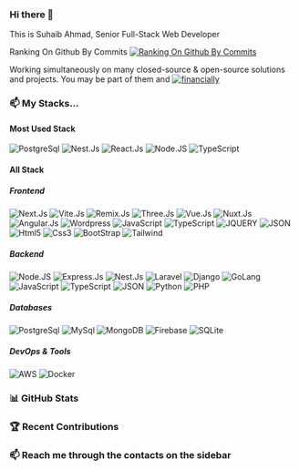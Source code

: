 ### Hi there 👋

<!-- ### 🔭 I work with... -->

This is Suhaib Ahmad, Senior Full-Stack Web Developer

Ranking On Github By Commits
[![Ranking On Github By Commits](https://user-badge.committers.top/jordan_private/makkahwi.svg)](https://user-badge.committers.top/jordan_private/makkahwi)

Working simultaneously on many closed-source & open-source solutions and projects. You may be part of them and [![financially](https://img.shields.io/badge/Sponsor%20Me-%E2%9D%A4-red)](https://github.com/sponsors/makkahwi)

### 📫 My Stacks...

#### Most Used Stack

![PostgreSql](https://img.shields.io/badge/PostGres-%23316192.svg?&style=for-the-badge&logo=postgresql&logoColor=white)
![Nest.Js](https://img.shields.io/badge/Nest.Js-%23E0234E.svg?&style=for-the-badge&logo=Nestjs&logoColor=white)
![React.Js](https://img.shields.io/badge/React.Js-%230db7ed.svg?&style=for-the-badge&logo=react&logoColor=white)
![Node.JS](https://img.shields.io/badge/Node.JS-%2343853D.svg?&style=for-the-badge&logo=node.js&logoColor=white)
![TypeScript](https://img.shields.io/badge/TypeScript-%23007ACC.svg?&style=for-the-badge&logo=TypeScript&logoColor=white)

#### All Stack

##### Frontend

![Next.Js](https://img.shields.io/badge/Next.Js-%23323330.svg?&style=for-the-badge&logo=next.js&logoColor=white)
![Vite.Js](https://img.shields.io/badge/Vite.Js-%23777BB4.svg?&style=for-the-badge&logo=vite&logoColor=white)
![Remix.Js](https://img.shields.io/badge/Remix.Js-%23777BB4.svg?&style=for-the-badge&logo=remix&logoColor=white)
![Three.Js](https://img.shields.io/badge/Three.Js-%23323330.svg?&style=for-the-badge&logo=three.js&logoColor=white)
![Vue.Js](https://img.shields.io/badge/Vue.Js-%234FC08D.svg?&style=for-the-badge&logo=vue.js&logoColor=white)
![Nuxt.Js](https://img.shields.io/badge/Nuxt.Js-%234FC08D.svg?&style=for-the-badge&logo=Nuxt&logoColor=white)
![Angular.Js](https://img.shields.io/badge/Angular.Js-%23D6002F.svg?&style=for-the-badge&logo=Angular&logoColor=white)
![Wordpress](https://img.shields.io/badge/Wordpress-%2314354C.svg?&style=for-the-badge&logo=wordpress&logoColor=white)
![JavaScript](https://img.shields.io/badge/JavaScript-%23F7DF1E.svg?&style=for-the-badge&logo=javascript&logoColor=white)
![TypeScript](https://img.shields.io/badge/TypeScript-%23007ACC.svg?&style=for-the-badge&logo=TypeScript&logoColor=white)
![JQUERY](https://img.shields.io/badge/JQUERY-%230769AD.svg?&style=for-the-badge&logo=jquery&logoColor=white)
![JSON](https://img.shields.io/badge/JSON-%23323330.svg?&style=for-the-badge&logo=json&logoColor=white)
![Html5](https://img.shields.io/badge/HTML%205-%23E34F26.svg?&style=for-the-badge&logo=html5&logoColor=white)
![Css3](https://img.shields.io/badge/CSS%203-%231572B6.svg?&style=for-the-badge&logo=css3&logoColor=white)
![BootStrap](https://img.shields.io/badge/BootStrap-%23563D7C.svg?&style=for-the-badge&logo=bootstrap&logoColor=white)
![Tailwind](https://img.shields.io/badge/Tailwind-%2300BCFF.svg?&style=for-the-badge&logo=tailwindcss&logoColor=white)

##### Backend

![Node.JS](https://img.shields.io/badge/Node.JS-%2343853D.svg?&style=for-the-badge&logo=node.js&logoColor=white)
![Express.Js](https://img.shields.io/badge/Express.Js-%23404d59.svg?&style=for-the-badge&logo=express&logoColor=white)
![Nest.Js](https://img.shields.io/badge/Nest.Js-%23E0234E.svg?&style=for-the-badge&logo=Nestjs&logoColor=white)
![Laravel](https://img.shields.io/badge/Laravel-%23FF2D20.svg?&style=for-the-badge&logo=laravel&logoColor=white)
![Django](https://img.shields.io/badge/Django-%23092E20.svg?&style=for-the-badge&logo=django&logoColor=white)
![GoLang](https://img.shields.io/badge/GoLang-%2300A7D0.svg?&style=for-the-badge&logo=go&logoColor=white)
![JavaScript](https://img.shields.io/badge/JavaScript-%23F7DF1E.svg?&style=for-the-badge&logo=javascript&logoColor=white)
![TypeScript](https://img.shields.io/badge/TypeScript-%23007ACC.svg?&style=for-the-badge&logo=TypeScript&logoColor=white)
![JSON](https://img.shields.io/badge/JSON-%23323330.svg?&style=for-the-badge&logo=json&logoColor=white)
![Python](https://img.shields.io/badge/Python-%2314354C.svg?&style=for-the-badge&logo=python&logoColor=white)
![PHP](https://img.shields.io/badge/PHP-%23777BB4.svg?&style=for-the-badge&logo=php&logoColor=white)

##### Databases

![PostgreSql](https://img.shields.io/badge/PostGres-%23316192.svg?&style=for-the-badge&logo=postgresql&logoColor=white)
![MySql](https://img.shields.io/badge/MySql-%23ffa518.svg?&style=for-the-badge&logo=mysql&logoColor=white)
![MongoDB](https://img.shields.io/badge/MongoDB-%23023430.svg?&style=for-the-badge&logo=mongodb&logoColor=white)
![Firebase](https://img.shields.io/badge/Firebase-%23DD2C00.svg?&style=for-the-badge&logo=firebase&logoColor=white)
![SQLite](https://img.shields.io/badge/SQLite-%23004364.svg?&style=for-the-badge&logo=sqlite&logoColor=white)

##### DevOps & Tools

![AWS](https://img.shields.io/badge/AWS-%23ff9900.svg?&style=for-the-badge&logo=amazon&logoColor=white)
![Docker](https://img.shields.io/badge/Docker-%230db7ed.svg?&style=for-the-badge&logo=docker&logoColor=white)

### 📊 GitHub Stats

<!-- STATS:START -->
<!-- STATS:END -->

### 🏆 Recent Contributions

<!-- RECENT:START -->
<!-- RECENT:END -->

### 📫 Reach me through the contacts on the sidebar

<!--
**makkahwi/makkahwi** is a ✨ _special_ ✨ repository because its `README.md` (this file) appears on your GitHub profile.

Here are some ideas to get you started:

- 🔭 I’m currently working on ...
- 🌱 I’m currently learning ...
- 👯 I’m looking to collaborate on ...
- 🤔 I’m looking for help with ...
- 💬 Ask me about ...
- 📫 How to reach me: ...
- 😄 Pronouns: ...
- ⚡ Fun fact: ...
-->
